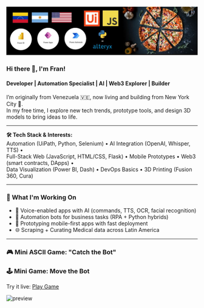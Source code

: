![Banner](Banner.png)

### Hi there 👋, I'm Fran!
#### Developer | Automation Specialist | AI | Web3 Explorer | Builder

I’m originally from Venezuela 🇻🇪, now living and building from New York City 🗽.  
In my free time, I explore new tech trends, prototype tools, and design 3D models to bring ideas to life.

---

**🛠️ Tech Stack & Interests:**  
Automation (UiPath, Python, Selenium) • AI Integration (OpenAI, Whisper, TTS) •  
Full-Stack Web (JavaScript, HTML/CSS, Flask) • Mobile Prototypes • Web3 (smart contracts, DApps) •  
Data Visualization (Power BI, Dash) • DevOps Basics • 3D Printing (Fusion 360, Cura)

---

### 🚀 What I'm Working On
- 🧠 Voice-enabled apps with AI (commands, TTS, OCR, facial recognition)
- 🤖 Automation bots for business tasks (RPA + Python hybrids)
- 📱 Prototyping mobile-first apps with fast deployment
- 🌐 Scraping + Curating Medical data across Latin America

---

### 🎮 Mini ASCII Game: "Catch the Bot"

### 🕹️ Mini Game: Move the Bot

Try it live: [Play Game](https://franbucho.github.io/nombre-del-repo/)

![preview](https://raw.githubusercontent.com/franbucho/nombre-del-repo/main/preview.gif) <!-- opcional si grabás una animación -->

